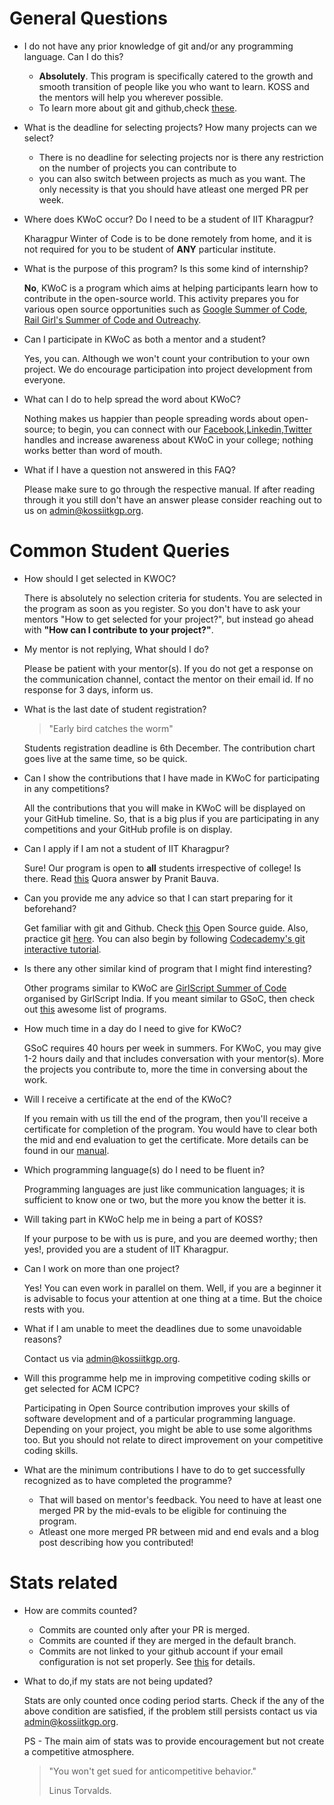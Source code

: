 # General Questions

- I do not have any prior knowledge of git and/or any programming language. Can I do this?

  - **Absolutely**. This program is specifically catered to the growth and smooth transition of people like you who want to learn. KOSS and the mentors will help you wherever possible.
  - To learn more about git and github,check [these](https://github.com/kossiitkgp/Git-and-Github-2021).

- What is the deadline for selecting projects? How many projects can we select?

  - There is no deadline for selecting projects nor is there any restriction on the number of projects you can contribute to
  - you can also switch between projects as much as you want. The only necessity is that you should have atleast one merged PR per week.

- Where does KWoC occur? Do I need to be a student of IIT Kharagpur?

  Kharagpur Winter of Code is to be done remotely from home, and it is not required for you to be student of **ANY** particular institute.

- What is the purpose of this program? Is this some kind of internship?

  **No**, KWoC is a program which aims at helping participants learn how to contribute in the open-source world. This activity prepares you for various open source opportunities such as [Google Summer of Code](https://summerofcode.withgoogle.com/archive/), [Rail Girl's Summer of Code and Outreachy](https://railsgirlssummerofcode.org).

- Can I participate in KWoC as both a mentor and a student?

  Yes, you can. Although we won't count your contribution to your own project. We do encourage participation into project development from everyone.

- What can I do to help spread the word about KWoC?

  Nothing makes us happier than people spreading words about open-source; to begin, you can connect with our [Facebook](https://www.facebook.com/kossiitkgp),[Linkedin](https://www.linkedin.com/company/kharagpur-open-source-society),[Twitter](https://twitter.com/kossiitkgp) handles and increase awareness about KWoC in your college; nothing works better than word of mouth.

- What if I have a question not answered in this FAQ?

  Please make sure to go through the respective manual. If after reading through it you still don't have an answer please consider reaching out to us on admin@kossiitkgp.org.

# Common Student Queries

- How should I get selected in KWOC?

  There is absolutely no selection criteria for students. You are selected in the program as soon as you register. So you don't have to ask your mentors "How to get selected for your project?", but instead go ahead with **"How can I contribute to your project?"**.

- My mentor is not replying, What should I do?

  Please be patient with your mentor(s). If you do not get a response on the communication channel, contact the mentor on their email id. If no response for 3 days, inform us.

- What is the last date of student registration?

  > "Early bird catches the worm"

  Students registration deadline is 6th December. The contribution chart goes live at the same time, so be quick.

- Can I show the contributions that I have made in KWoC for participating in any competitions?

  All the contributions that you will make in KWoC will be displayed on your GitHub timeline. So, that is a big plus if you are participating in any competitions and your GitHub profile is on display.

- Can I apply if I am not a student of IIT Kharagpur?

  Sure! Our program is open to **all** students irrespective of college! Is there. Read [this](https://www.quora.com/What-is-the-prerequisite-for-participating-in-Kharagpur-Winter-of-Code-2016) Quora answer by Pranit Bauva.

- Can you provide me any advice so that I can start preparing for it beforehand?

  Get familiar with git and Github. Check [this](https://opensource.guide) Open Source guide. Also, practice git [here](https://gitimmersion.com/index.html). You can also begin by following [Codecademy's git interactive tutorial](https://www.codecademy.com/learn/learn-git).

- Is there any other similar kind of program that I might find interesting?

  Other programs similar to KWoC are [GirlScript Summer of Code](https://gssoc.girlscript.tech) organised by GirlScript India. If you meant similar to GSoC, then check out [this](https://github.com/deepanshu1422/List-Of-Open-Source-Internships-Programs) awesome list of programs.

- How much time in a day do I need to give for KWoC?

  GSoC requires 40 hours per week in summers. For KWoC, you may give 1-2 hours daily and that includes conversation with your mentor(s). More the projects you contribute to, more the time in conversing about the work.

- Will I receive a certificate at the end of the KWoC?

  If you remain with us till the end of the program, then you'll receive a certificate for completion of the program. You would have to clear both the mid and end evaluation to get the certificate. More details can be found in our [manual](https://drive.google.com/file/d/1Bq_1tEgjBZo7g2Pi-BWuHsiCIc3aYRMe/view).

- Which programming language(s) do I need to be fluent in?

  Programming languages are just like communication languages; it is sufficient to know one or two, but the more you know the better it is.

- Will taking part in KWoC help me in being a part of KOSS?

  If your purpose to be with us is pure, and you are deemed worthy; then yes!, provided you are a student of IIT Kharagpur.

- Can I work on more than one project?

  Yes! You can even work in parallel on them. Well, if you are a beginner it is advisable to focus your attention at one thing at a time. But the choice rests with you.

- What if I am unable to meet the deadlines due to some unavoidable reasons?

  Contact us via admin@kossiitkgp.org.

- Will this programme help me in improving competitive coding skills or get selected for ACM ICPC?

  Participating in Open Source contribution improves your skills of software development and of a particular programming language. Depending on your project, you might be able to use some algorithms too. But you should not relate to direct improvement on your competitive coding skills.

- What are the minimum contributions I have to do to get successfully recognized as to have completed the programme?

  - That will based on mentor's feedback. You need to have at least one merged PR by the mid-evals to be eligible for continuing the program.
  - Atleast one more merged PR between mid and end evals and a blog post describing how you contributed!

# Stats related

- How are commits counted?

  - Commits are counted only after your PR is merged.
  - Commits are counted if they are merged in the default branch.
  - Commits are not linked to your github account if your email configuration is not set properly. See [this](https://github.com/kossiitkgp/kwoc-bugs/issues/22#issuecomment-747068412) for details.

- What to do,if my stats are not being updated?

  Stats are only counted once coding period starts. Check if the any of the above condition are satisfied, if the problem still persists contact us via admin@kossiitkgp.org.

  PS - The main aim of stats was to provide encouragement but not create a competitive atmosphere.

  > "You won't get sued for anticompetitive behavior."
  >
  > Linus Torvalds.
